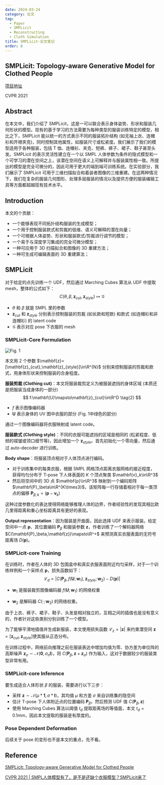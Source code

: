 ```yaml
---
date: 2024-03-24
category: 论文
tag:
  - Paper
  - SMPLicit
  - Reconstructing
  - Cloth Simulation
title: SMPLicit-论文笔记
order: 8
---
```


## SMPLicit: Topology-aware Generative Model for Clothed People

[项目地址](http://www.iri.upc.edu/people/ecorona/smplicit/)

CVPR 2021

## Abstract

在本文中，我们介绍了 SMPLicit，这是一可以联合表示身体姿势、形状和服装几何形状的模型。现有的基于学习的方法需要为每种类型的服装训练特定的模型，相比之下，SMPLicit 能以统一的方式表示不同的服装拓扑结构 (如无袖上衣、连帽衫和开襟夹克)，同时控制其他属性，如服装尺寸或松紧度。我们展示了我们的模型适用于各种服装，包括 T 恤、连帽衫、夹克、短裤、裤子、裙子、鞋子甚至头发。SMPLicit 的表示灵活性建立在一个以 SMPL 人体参数为条件的隐式模型和一个可学习的潜在空间之上，该潜在空间在语义上可解释并与服装属性相一致。所提出的模型是完全可微分的，因此可用于更大的端到端可训练系统。在实验部分，我们展示了 SMPLicit 可用于三维扫描拟合和着装者图像的三维重建。在这两种情况下，我们在复杂的服装几何图形、处理多层服装的情况以及提供方便的服装编辑工具等方面都超越现有技术水平。

## Introduction

本文的个贡献：

- 一个能够表现不同拓扑结构服装的生成模型；
- 一个用于控制服装款式和剪裁的低维、语义可解释的潜在向量；
- 一个可根据人体姿势、形状和服装款式/剪裁进行调节的模型；
-  一个易于与深度学习集成的完全可微分模型；
-  一种可应用于 3D 扫描拟合和图像的 3D 重建方法；
-  一种可生成可编辑表面的 3D 重建算法；

## SMPLicit

对于给定的点先训练一个 UDF，然后通过 Marching Cubes 算法从 UDF 中提取 mesh，整体的公式如下：
$$
C(\theta,\beta,\mathbf{z}_{cut},\mathbf{z}_{style})\mapsto\mathcal{G}
\tag{1}
$$

- $\theta$ 和 $\beta$ 就是 SMPL 里的参数
- $\mathbf{z}_{cut}$ 和 $\mathbf{z}_{style}$ 分别表示控制服装的剪裁 (如长款和短款) 和款式 (如连帽衫和非连帽衫) 的 latent code
- $\mathcal{G}$​ 表示对应 pose 下衣服的 mesh 

### SMPLicit-Core Formulation

![Fig. 1](http://img.rocyan.cn/blog/2024/04/6612bafb89855.png)

本文用 2 个参数 $\mathbf{z}=[\mathbf{z}_{cut},\mathbf{z}_{style}]\in\R^{N}$ 分别来控制服装的剪裁和款式，用身体形状来控制服装的合身程度。

**服装剪裁 (Clothing cut)**：本文将服装裁剪定义为被服装遮挡的身体区域 (本质还是把服装当成身体的一部分)
$$
f:\mathbf{U}\mapsto\mathbf{z}_{cut}\in\R^D
\tag{2}
$$

- $f$ 表示图像编码器
- $\mathbf{U}$​ 表示身体的 UV 图中衣服的部分 (Fig. 1中绿色的部分)

通过一个图像编码器将衣服映射成 latent code。



**服装款式 (Clothing style)**：不同的衣服可能遮挡的区域是相同的 (松紧程度、低频的褶皱或领口细节等)，因此增加一个 $\mathbf{z}_{style}$。首先初始化一个零向量，然后通过 auto-decoder 进行训练。



**Body shape**：将服装顶点相对于人体顶点进行编码。

- 对于训练集中的每类衣服，根据 SMPL 网格顶点距离衣服网格的接近程度，获得均匀分布于 T-pose 下人体表面的 $K$ 个顶点聚类 $\mathbf{v}_k\in\R^3$
- 然后将空间中的 3D 点 $\mathbf{p}\in\R^3$ 映射到一个编码矩阵 $\mathbf{P}_\beta\in\R^{K\times3}$，该矩阵每一行存储着相对于每一类顶点的偏移 $\mathbf{P}_{\beta,k}=(\mathbf{p}-\mathbf{v}_k)$

这种过度参数化的表达使得网络能够推理人体的边界，作者经验性的发现其相比欧几里得距离和重心坐标距离具有更好的表现。



**Output representation**：因为服装是开曲面，因此选择 UDF 来表示服装。给定空间中一点 $\mathbf{p}$、其位置编码 $\mathbf{P}_\beta$ 和服装参数 $\mathbf{z}$，作者训练了一个解码器网络 $C(\mathbf{P}_\beta,\mathbf{z})\mapsto\R^+$ 来预测真实衣服表面的无符号距离场 $D(\mathbf{p})$。

### SMPLicit-core Training

在训练时，作者在人体的 3D 包围盒中和真实衣服表面附近均匀采样，对于一个训练样例和一个采样点 $\mathbf{p}$​，损失函数如下：
$$
\mathcal{L}_d=|C(\mathbf{P}_\beta,f(\mathbf{U};\mathbf{w}_1),\mathbf{z}_{style};\mathbf{w}_2)-D(\mathbf{p})|
\tag{3}
$$

- $\mathbf{w}_1$ 是服装裁剪图像编码器 $f(\mathbf{U};\mathbf{w}_1)$ 的网络权重

- $\mathbf{w}_2$ 是解码器 $C(\cdot;\mathbf{w}_2)$ 的网络权重。 

由于上衣、裤子、裙子、鞋子、头发是相对独立的，互相之间的插值也是没有意义的，作者针对这些类别分别训练了一个模型。

为了能够平滑地插值并生成新服装，本文使用损失函数 $\mathcal{L}_z=|\mathbf{z}|$ 来约束潜空间 $\mathbf{z}=[\mathbf{z}_{cut},\mathbf{z}_{style}]$​ 使其服从正态分布。

在训练过程中，网络前向推理之前在服装表达中增加均值为零、协方差为单位阵的高斯噪声 $\mathbf{z}_{\sigma}\sim\mathcal{N}(\mathbf{0},\sigma_n\mathbf{I})$，将 $C(\mathbf{P}_\beta,\mathbf{z}+\mathbf{z}_\sigma)$ 作为输入，这对于数据较少的服装类型非常有用。

### SMPLicit-core Inference

要生成适合人体形状 $\beta$ 的服装，需要进行以下三步：

- 采样 $\mathbf{z}\sim\mathcal{N}(\mu*\mathbf{1},\sigma*\mathbf{I})$，其均值 $\mu$ 和方差 $\sigma$ 来自训练集的隐空间
- 估计 T-pose 下人体附近点的位置编码 $\mathbf{P}_\beta$，然后预测 UDF 值 $C(\mathbf{P}_\beta,\mathbf{z})$​
- 使用 Marching Cubes 算法以阈值 $t_d$ 提取距离场的等值面，本文 $t_d=0.1mm$，因此本文提取的服装是有厚度的。

### Pose Dependent Deformation

后续关于 pose 的变形也不是本文的重点，先不看。

## Reference

[SMPLicit: Topology-aware Generative Model for Clothed People](http://www.iri.upc.edu/people/ecorona/smplicit/paper.pdf)

[CVPR 2021 | SMPL人体模型有了，是不是还缺个衣服模型？SMPLicit来了](https://zhuanlan.zhihu.com/p/362132005)
